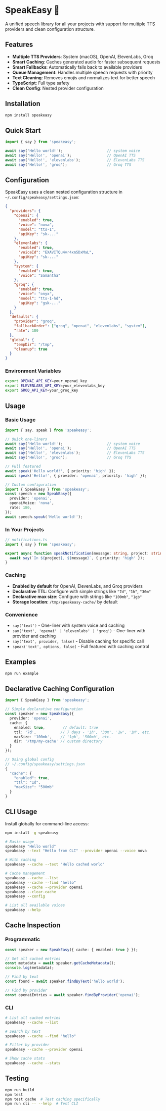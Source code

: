 # SpeakEasy 🎤

A unified speech library for all your projects with support for multiple TTS providers and clean configuration structure.

## Features

- **Multiple TTS Providers**: System (macOS), OpenAI, ElevenLabs, Groq
- **Smart Caching**: Caches generated audio for faster subsequent requests
- **Smart Fallbacks**: Automatically falls back to available providers
- **Queue Management**: Handles multiple speech requests with priority
- **Text Cleaning**: Removes emojis and normalizes text for better speech
- **TypeScript**: Full type safety
- **Clean Config**: Nested provider configuration

## Installation

```bash
npm install speakeasy
```

## Quick Start

```typescript
import { say } from 'speakeasy';

await say('Hello world!');                    // system voice
await say('Hello!', 'openai');                // OpenAI TTS
await say('Hello!', 'elevenlabs');            // ElevenLabs TTS  
await say('Hello!', 'groq');                  // Groq TTS
```

## Configuration

SpeakEasy uses a clean nested configuration structure in `~/.config/speakeasy/settings.json`:

```json
{
  "providers": {
    "openai": {
      "enabled": true,
      "voice": "nova",
      "model": "tts-1",
      "apiKey": "sk-..."
    },
    "elevenlabs": {
      "enabled": true,
      "voiceId": "EXAVITQu4vr4xnSDxMaL",
      "apiKey": "sk-..."
    },
    "system": {
      "enabled": true,
      "voice": "Samantha"
    },
    "groq": {
      "enabled": true,
      "voice": "onyx",
      "model": "tts-1-hd",
      "apiKey": "gsk-..."
    }
  },
  "defaults": {
    "provider": "groq",
    "fallbackOrder": ["groq", "openai", "elevenlabs", "system"],
    "rate": 180
  },
  "global": {
    "tempDir": "/tmp",
    "cleanup": true
  }
}
```

### Environment Variables

```bash
export OPENAI_API_KEY=your_openai_key
export ELEVENLABS_API_KEY=your_elevenlabs_key
export GROQ_API_KEY=your_groq_key
```

## Usage

### Basic Usage

```typescript
import { say, speak } from 'speakeasy';

// Quick one-liners
await say('Hello world!');                    // system voice
await say('Hello!', 'openai');                // OpenAI TTS
await say('Hello!', 'elevenlabs');            // ElevenLabs TTS
await say('Hello!', 'groq');                  // Groq TTS

// Full featured
await speak('Hello world!', { priority: 'high' });
await speak('Hello!', { provider: 'openai', priority: 'high' });

// Custom configuration
import { SpeakEasy } from 'speakeasy';
const speech = new SpeakEasy({
  provider: 'openai',
  openaiVoice: 'nova',
  rate: 180,
});
await speech.speak('Hello world!');
```

### In Your Projects

```typescript
// notifications.ts
import { say } from 'speakeasy';

export async function speakNotification(message: string, project: string) {
  await say(`In ${project}, ${message}`, { priority: 'high' });
}
```

### Caching
- **Enabled by default** for OpenAI, ElevenLabs, and Groq providers
- **Declarative TTL**: Configure with simple strings like `"7d"`, `"1h"`, `"30m"`
- **Declarative max size**: Configure with strings like `"100mb"`, `"1gb"`
- **Storage location**: `/tmp/speakeasy-cache/` by default

### Convenience
- `say('text')` - One-liner with system voice and caching
- `say('text', 'openai' | 'elevenlabs' | 'groq')` - One-liner with provider and caching
- `say('text', provider, false)` - Disable caching for specific call
- `speak('text', options, false)` - Full featured with caching control

## Examples

```bash
npm run example
```

## Declarative Caching Configuration

```typescript
import { SpeakEasy } from 'speakeasy';

// Simple declarative configuration
const speaker = new SpeakEasy({
  provider: 'openai',
  cache: {
    enabled: true,        // default: true
    ttl: '7d',           // 7 days - '1h', '30m', '1w', '1M', etc.
    maxSize: '100mb',    // '1gb', '500mb', etc.
    dir: '/tmp/my-cache' // custom directory
  }
});

// Using global config
// ~/.config/speakeasy/settings.json
{
  "cache": {
    "enabled": true,
    "ttl": "1d",
    "maxSize": "500mb"
  }
}
```

## CLI Usage

Install globally for command-line access:

```bash
npm install -g speakeasy

# Basic usage
speakeasy "Hello world"
speakeasy --text "Hello from CLI" --provider openai --voice nova

# With caching
speakeasy --cache --text "Hello cached world"

# Cache management
speakeasy --cache --list
speakeasy --cache --find "hello"
speakeasy --cache --provider openai
speakeasy --clear-cache
speakeasy --config

# List all available voices
speakeasy --help
```

## Cache Inspection

### Programmatic
```typescript
const speaker = new SpeakEasy({ cache: { enabled: true } });

// Get all cached entries
const metadata = await speaker.getCacheMetadata();
console.log(metadata);

// Find by text
const found = await speaker.findByText('hello world');

// Find by provider
const openaiEntries = await speaker.findByProvider('openai');
```

### CLI
```bash
# List all cached entries
speakeasy --cache --list

# Search by text
speakeasy --cache --find "hello"

# Filter by provider
speakeasy --cache --provider openai

# Show cache stats
speakeasy --cache --stats
```

## Testing

```bash
npm run build
npm test
npm test cache  # Test caching specifically
npm run cli -- --help  # Test CLI
```